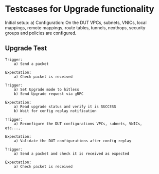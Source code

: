 # Testcases for Upgrade functionality

Initial setup:
    a) Configuration:
        On the DUT VPCs, subnets, VNICs, local mappings, remote mappings, route
        tables, tunnels, nexthops, security groups and policies are configured.

## Upgrade Test
    Trigger:
        a) Send a packet

    Expectation:
        a) Check packet is received

    Trigger:
        a) Set Upgrade mode to hitless
        b) Send Upgrade request via gRPC

    Expectation:
        a) Read upgrade status and verify it is SUCCESS
        b) Wait for config replay notification

    Trigger:
        a) Reconfigure the DUT configurations VPCs, subnets, VNICs, etc...,

    Expectation:
        a) Validate the DUT configurations after config replay

    Trigger:
        a) Send a packet and check it is received as expected

    Expectation:
        a) Check packet is received

